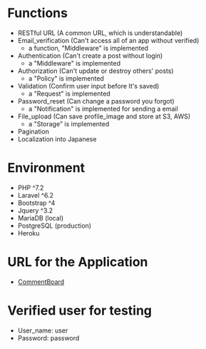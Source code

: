 # Functions

- RESTful URL (A common URL, which is understandable)
- Email_verification (Can't access all of an app without verified)
  - a function, "Middleware" is implemented 
- Authentication (Can't create a post without login)
  - a "Middleware" is implemented 
- Authorization (Can't update or destroy others' posts)
  - a "Policy" is implemented
- Validation (Confirm user input before It's saved)
  - a "Request" is implemented 
- Password_reset (Can change a password you forgot)
  - a "Notification" is implemented for sending a email
- File_upload (Can save profile_image and store at S3, AWS)
  - a "Storage" is implemented 
- Pagination 
- Localization into Japanese

# Environment
- PHP ^7.2
- Laravel ^6.2
- Bootstrap ^4 
- Jquery ^3.2 
- MariaDB (local)
- PostgreSQL (production)
- Heroku

# URL for the Application
- <a href='https://comment-board-php.herokuapp.com'>CommentBoard</a>

# Verified user for testing
- User_name: user  
- Password: password  
